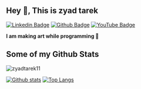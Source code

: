 ## Hey 👋, This is zyad tarek 
[![Linkedin Badge](https://img.shields.io/badge/-zyadtarek-0072b1?style=flat&logo=Linkedin&logoColor=white&link=https://www.linkedin.com/in/zyadtarek/)](https://www.linkedin.com/in/zyadtarek/) 
[![Github Badge](https://img.shields.io/badge/-zyadtarek11-grey?style=flat&logo=github&logoColor=white&link=https://github.com/zyadtarek11/)](https://www.github.com/zyadtarek11/)
[![YouTube Badge](https://img.shields.io/badge/-YouTube-FF0000?style=flat&logo=youtube&logoColor=white&link=https://www.youtube.com/@zyadtarek11)](https://www.youtube.com/@zyadtarek11)

<p align='left'><b>I am making art while programming 🌌</b></p>

## Some of my Github Stats
<p align=left> <img src=https://komarev.com/ghpvc/?username=zyadtarek11 alt=zyadtarek11 /> </p>

[![Github stats](https://github-readme-stats.vercel.app/api?username=zyadtarek11&show_icons=true&include_all_commits=true)](https://github.com/zyadtarek11/github-readme-stats)
[![Top Langs](https://github-readme-stats.vercel.app/api/top-langs/?username=zyadtarek11&layout=compact)](https://github.com/zyadtarek11/github-readme-stats)

